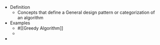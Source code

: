 - Definition
	- Concepts that define a General design pattern or categorization of an algorithm
- Examples
	- #[[Greedy Algorithm]]
	-
-
